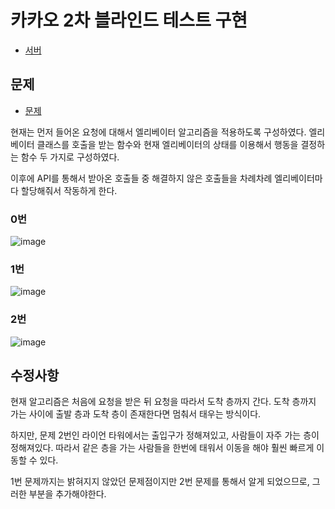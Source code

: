 # 카카오 2차 블라인드 테스트 구현

- [서버](https://github.com/kakao-recruit/2019-blind-2nd-elevator)

## 문제

- [문제](https://github.com/kakao-recruit/2019-blind-2nd-elevator/blob/master/docs/QUESTIONS.md)

현재는 먼저 들어온 요청에 대해서 엘리베이터 알고리즘을 적용하도록 구성하였다. 엘리베이터 클래스를 호출을 받는 함수와 현재 엘리베이터의 상태를 이용해서 행동을 결정하는 함수 두 가지로 구성하였다.

이후에 API를 통해서 받아온 호출들 중 해결하지 않은 호출들을 차례차례 엘리베이터마다 할당해줘서 작동하게 한다.

### 0번

![image](https://user-images.githubusercontent.com/59367782/105730355-9aeb7f00-5f71-11eb-9870-196bbbe4b1ee.png)

### 1번

![image](https://user-images.githubusercontent.com/59367782/105730327-91faad80-5f71-11eb-8bd7-1d12833615c9.png)

### 2번

![image](https://user-images.githubusercontent.com/59367782/105730414-ab9bf500-5f71-11eb-851e-11dc9703046b.png)

## 수정사항

현재 알고리즘은 처음에 요청을 받은 뒤 요청을 따라서 도착 층까지 간다. 도착 층까지 가는 사이에 출발 층과 도착 층이 존재한다면 멈춰서 태우는 방식이다.

하지만, 문제 2번인 라이언 타워에서는 출입구가 정해져있고, 사람들이 자주 가는 층이 정해져있다. 따라서 같은 층을 가는 사람들을 한번에 태워서 이동을 해야 훨씬 빠르게 이동할 수 있다.

1번 문제까지는 밝혀지지 않았던 문제점이지만 2번 문제를 통해서 알게 되었으므로, 그러한 부분을 추가해야한다.
